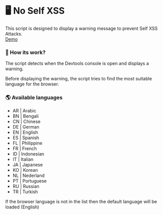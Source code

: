# 🖥️ No Self XSS
This script is designed to display a warning message to prevent Self XSS Attacks.  
[Demo](/docs)

### 🔨 How its work?
The script detects when the Devtools console is open and displays a warning.  
  
Before displaying the warning, the script tries to find the most suitable language for the browser.  

### 🌎 Available languages
- AR | Arabic  
- BN | Bengali  
- CN | Chinese  
- DE | German  
- EN | English  
- ES | Spanish  
- FL | Philippine  
- FR | French  
- ID | Indonesian  
- IT | Italian  
- JA | Japanese  
- KO | Korean  
- NL | Nederland  
- PT | Portuguese  
- RU | Russian  
- TR | Turkish  

If the browser language is not in the list then the default language will be loaded (English)  
